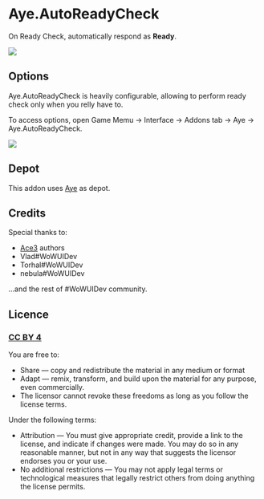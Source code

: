 # Aye.AutoReadyCheck

On Ready Check, automatically respond as **Ready**.

![](http://benio.me/pub/res/img/wow/addons/Aye.AutoReadyCheck.png)

## Options
Aye.AutoReadyCheck is heavily configurable, allowing to perform ready check only when you relly have to.

To access options, open Game Memu → Interface → Addons tab → Aye → Aye.AutoReadyCheck.

![](http://benio.me/pub/res/img/wow/addons/Aye.AutoReadyCheck.options.png)

## Depot
This addon uses [Aye](https://github.com/Benio101/Aye) as depot.

## Credits
Special thanks to:

- [Ace3](https://www.wowace.com/addons/ace3/) authors
- Vlad#WoWUIDev
- Torhal#WoWUIDev
- nebula#WoWUIDev

…and the rest of #WoWUIDev community.

## Licence
### [CC BY 4](https://creativecommons.org/licenses/by/4.0/)
You are free to:

- Share — copy and redistribute the material in any medium or format
- Adapt — remix, transform, and build upon the material for any purpose, even commercially.
- The licensor cannot revoke these freedoms as long as you follow the license terms.

Under the following terms:

- Attribution — You must give appropriate credit, provide a link to the license, and indicate if changes were made. You may do so in any reasonable manner, but not in any way that suggests the licensor endorses you or your use.
- No additional restrictions — You may not apply legal terms or technological measures that legally restrict others from doing anything the license permits.
